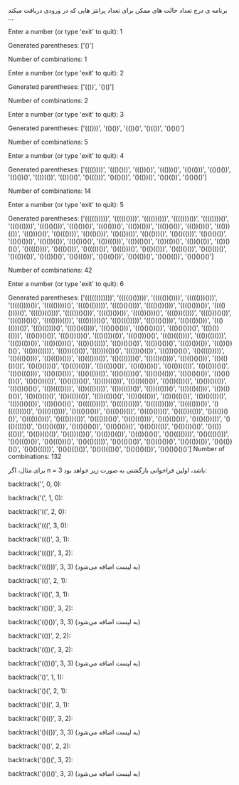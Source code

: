 برنامه ی درج تعداد حالت های ممکن برای تعداد پرانتز هایی که در ورودی دریافت میکند ... 

Enter a number (or type 'exit' to quit): 1

Generated parentheses: ['()']

Number of combinations: 1



Enter a number (or type 'exit' to quit): 2

Generated parentheses: ['(())', '()()']

Number of combinations: 2



Enter a number (or type 'exit' to quit): 3

Generated parentheses: ['((()))', '(()())', '(())()', '()(())', '()()()']

Number of combinations: 5



Enter a number (or type 'exit' to quit): 4

Generated parentheses: ['(((())))', '((()()))', '((())())', '((()))()', '(()(()))', '(()()())', '(()())()', '(())(())', '(())()()', '()((()))', '()(()())', '()(())()', '()()(())', '()()()()']

Number of combinations: 14


Enter a number (or type 'exit' to quit): 5

Generated parentheses: ['((((()))))', '(((()())))', '(((())()))', '(((()))())', '(((())))()', '((()(())))', '((()()()))', '((()())())', '((()()))()', '((())(()))', '((())()())', '((())())()', '((()))(())', '((()))()()', '(()((())))', '(()(()()))', '(()(())())', '(()(()))()', '(()()(()))', '(()()()())', '(()()())()', '(()())(())', '(()())()()', '(())((()))', '(())(()())', '(())(())()', '(())()(())', '(())()()()', '()(((())))', '()((()()))', '()((())())', '()((()))()', '()(()(()))', '()(()()())', '()(()())()', '()(())(())', '()(())()()', '()()((()))', '()()(()())', '()()(())()', '()()()(())', '()()()()()']

Number of combinations: 42


Enter a number (or type 'exit' to quit): 6

Generated parentheses: ['(((((())))))', '((((()()))))', '((((())())))', '((((()))()))', '((((())))())', '((((()))))()', '(((()(()))))', '(((()()())))', '(((()())()))', '(((()()))())', '(((()())))()', '(((())(())))', '(((())()()))', '(((())())())', '(((())()))()', '(((()))(()))', '(((()))()())', '(((()))())()', '(((())))(())', '(((())))()()', '((()((()))))', '((()(()())))', '((()(())()))', '((()(()))())', '((()(())))()', '((()()(())))', '((()()()()))', '((()()())())', '((()()()))()', '((()())(()))', '((()())()())', '((()())())()', '((()()))(())', '((()()))()()', '((())((())))', '((())(()()))', '((())(())())', '((())(()))()', '((())()(()))', '((())()()())', '((())()())()', '((())())(())', '((())())()()', '((()))((()))', '((()))(()())', '((()))(())()', '((()))()(())', '((()))()()()', '(()(((()))))', '(()((()())))', '(()((())()))', '(()((()))())', '(()((())))()', '(()(()(())))', '(()(()()()))', '(()(()())())', '(()(()()))()', '(()(())(()))', '(()(())()())', '(()(())())()', '(()(()))(())', '(()(()))()()', '(()()((())))', '(()()(()()))', '(()()(())())', '(()()(()))()', '(()()()(()))', '(()()()()())', '(()()()())()', '(()()())(())', '(()()())()()', '(()())((()))', '(()())(()())', '(()())(())()', '(()())()(())', '(()())()()()', '(())(((())))', '(())((()()))', '(())((())())', '(())((()))()', '(())(()(()))', '(())(()()())', '(())(()())()', '(())(())(())', '(())(())()()', '(())()((()))', '(())()(()())', '(())()(())()', '(())()()(())', '(())()()()()', '()((((()))))', '()(((()())))', '()(((())()))', '()(((()))())', '()(((())))()', '()((()(())))', '()((()()()))', '()((()())())', '()((()()))()', '()((())(()))', '()((())()())', '()((())())()', '()((()))(())', '()((()))()()', '()(()((())))', '()(()(()()))', '()(()(())())', '()(()(()))()', '()(()()(()))', '()(()()()())', '()(()()())()', '()(()())(())', '()(()())()()', '()(())((()))', '()(())(()())', '()(())(())()', '()(())()(())', '()(())()()()', '()()(((())))', '()()((()()))', '()()((())())', '()()((()))()', '()()(()(()))', '()()(()()())', '()()(()())()', '()()(())(())', '()()(())()()', '()()()((()))', '()()()(()())', '()()()(())()', '()()()()(())', '()()()()()()']
Number of combinations: 132

برای مثال، اگر n = 3 باشد، اولین فراخوانی بازگشتی به صورت زیر خواهد بود:

backtrack('', 0, 0):

backtrack('(', 1, 0):

backtrack('((', 2, 0):

backtrack('(((', 3, 0):

backtrack('((()', 3, 1):

backtrack('((())', 3, 2):

backtrack('((()))', 3, 3) (به لیست اضافه می‌شود)

backtrack('(()', 2, 1):

backtrack('(()(', 3, 1):

backtrack('(()()', 3, 2):

backtrack('(()())', 3, 3) (به لیست اضافه می‌شود)

backtrack('(())', 2, 2):

backtrack('(())(', 3, 2):

backtrack('(())()', 3, 3) (به لیست اضافه می‌شود)

backtrack('()', 1, 1):

backtrack('()(', 2, 1):

backtrack('()((', 3, 1):

backtrack('()(()', 3, 2):

backtrack('()(())', 3, 3) (به لیست اضافه می‌شود)

backtrack('()()', 2, 2):

backtrack('()()(', 3, 2):

backtrack('()()()', 3, 3) (به لیست اضافه می‌شود)

